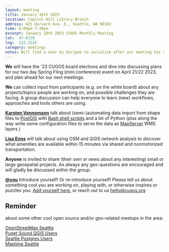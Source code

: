 ```yaml
---
layout: meeting
title: January 18th 2023
location: Capitol Hill Library Branch
address: 425 Harvard Ave. E., Seattle, WA 98102
time: 6:00pm-7:30pm
excerpt: January 18th 2023 CUGOS Monthly Meeting
lat:  47.6229
lng: -122.3224
category: meetings
notes: Will find a near by bar/pub to socialize after our meeting has concluded !
---
```

**We** will have the '23 CUGOS board elections and dive into discussing plans for our two day Spring Fling (mini conference) event on April 21/22 2023, and plan ahead for our next meetings. 

**We** can collect input from participants (e.g. on the white board) about any projects/topics people are working on, and possible challenges they are facing. A group discussion can help everyone to learn (new) workflows, approaches and tools others are using.

**[Karsten Vennemann](https://www.linkedin.com/in/karstenvennemann/)** talk about (semi-)automating data import from shape files to [PostGIS](http://www.postgis.net/) with [Bash shell scripts](https://en.wikipedia.org/wiki/Bash_(Unix_shell)) and a bit of Python (plus along the way write some configuration files to serve the data as [MapServer](https://mapserver.org/) WMS layers )

**[Lisa Enns](https://www.ennsanalytics.com)** will talk about using OSM and QGIS network analysis to discover what amenities are available within 15 minutes via shared and nonmotorized transportation.

**Anyone** is invited to share (their own or news about any interesting) small or large geospatial projects. As always any geo-questions are encouraged and will gladly be discussed within the group.

**[@you](http://cugos.org/people/)** Introduce yourself! Or re-introduce yourself! Please tell us about something cool you are working on, playing with, or otherwise inspires or puzzles you. [Add yourself here.](https://github.com/cugos/cugos.github.com/blob/master/meetings/_posts/2023-1-18-cugos_monthly.md) or reach out to us hello@cugos.org

## Reminder 
about some other cool open source and/or geo-related meetups in the area:

[OpenStreetMap Seattle](https://www.meetup.com/OpenStreetMap-Seattle/)  
[Puget Sound QGIS Users](https://www.meetup.com/Puget-Sound-QGIS-Users-Group/)  
[Seattle Postgres Users](https://www.meetup.com/Seattle-Postgres/)  
[Maptime Seattle](https://www.meetup.com/MaptimeSEA/)
